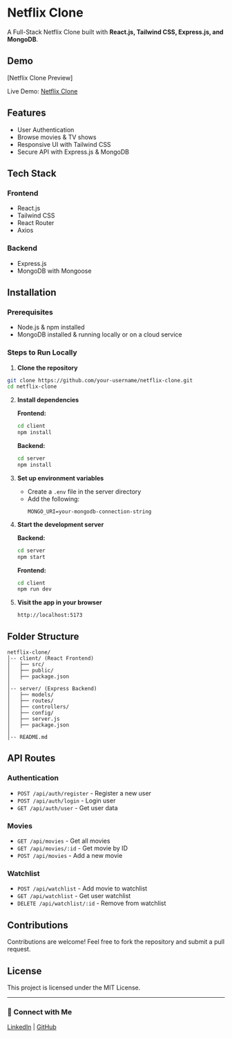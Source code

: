 # Netflix Clone

A Full-Stack Netflix Clone built with **React.js, Tailwind CSS, Express.js, and MongoDB**.

## Demo

[Netflix Clone Preview]

Live Demo: [Netflix Clone](https://thecloneflix.netlify.app/)

## Features

- User Authentication
- Browse movies & TV shows
- Responsive UI with Tailwind CSS
- Secure API with Express.js & MongoDB

## Tech Stack

### Frontend
- React.js
- Tailwind CSS
- React Router
- Axios

### Backend
- Express.js
- MongoDB with Mongoose

## Installation

### Prerequisites
- Node.js & npm installed
- MongoDB installed & running locally or on a cloud service

### Steps to Run Locally

1. **Clone the repository**
```bash
git clone https://github.com/your-username/netflix-clone.git
cd netflix-clone
```

2. **Install dependencies**

   **Frontend:**
   ```bash
   cd client
   npm install
   ```

   **Backend:**
   ```bash
   cd server
   npm install
   ```

3. **Set up environment variables**
   - Create a `.env` file in the server directory
   - Add the following:
     ```env
     MONGO_URI=your-mongodb-connection-string
     
     ```

4. **Start the development server**

   **Backend:**
   ```bash
   cd server
   npm start
   ```

   **Frontend:**
   ```bash
   cd client
   npm run dev
   ```

5. **Visit the app in your browser**
   ```
   http://localhost:5173
   ```

## Folder Structure
```
netflix-clone/
│-- client/ (React Frontend)
│   ├── src/
│   ├── public/
│   ├── package.json
│
│-- server/ (Express Backend)
│   ├── models/
│   ├── routes/
│   ├── controllers/
│   ├── config/
│   ├── server.js
│   ├── package.json
│
│-- README.md
```

## API Routes

### Authentication
- `POST /api/auth/register` - Register a new user
- `POST /api/auth/login` - Login user
- `GET /api/auth/user` - Get user data

### Movies
- `GET /api/movies` - Get all movies
- `GET /api/movies/:id` - Get movie by ID
- `POST /api/movies` - Add a new movie

### Watchlist
- `POST /api/watchlist` - Add movie to watchlist
- `GET /api/watchlist` - Get user watchlist
- `DELETE /api/watchlist/:id` - Remove from watchlist

## Contributions
Contributions are welcome! Feel free to fork the repository and submit a pull request.

## License
This project is licensed under the MIT License.

---

### 📌 Connect with Me
[LinkedIn](https://linkedin.com/in/your-profile) | [GitHub](https://github.com/your-username)
